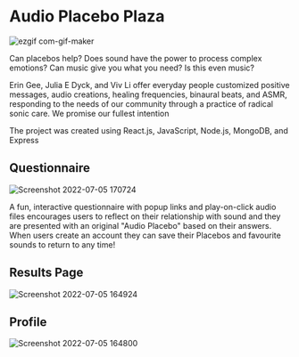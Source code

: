 # Audio Placebo Plaza


![ezgif com-gif-maker](https://user-images.githubusercontent.com/62904649/177412080-c67b4c17-e823-41a0-925a-f522630c3bcc.gif)

Can placebos help? Does sound have the power to process complex emotions? Can music give you what you need? Is this even music?

Erin Gee, Julia E Dyck, and Viv Li offer everyday people customized positive messages, audio creations, healing frequencies, binaural beats, and ASMR, responding to the needs of our community through a practice of radical sonic care. We promise our fullest intention

The project was created using React.js, JavaScript, Node.js, MongoDB, and Express

## Questionnaire

![Screenshot 2022-07-05 170724](https://user-images.githubusercontent.com/62904649/177416823-1783e842-268d-44e5-8790-ccd917f57c5f.png)


A fun, interactive questionnaire with popup links and play-on-click audio files encourages users to reflect on their relationship with sound and they are presented with an original "Audio Placebo" based on their answers. When users create an account they can save their Placebos and favourite sounds to return to any time!

## Results Page

![Screenshot 2022-07-05 164924](https://user-images.githubusercontent.com/62904649/177414081-4479fbc2-c704-48f7-92be-219091f0fac4.png)

## Profile 
![Screenshot 2022-07-05 164800](https://user-images.githubusercontent.com/62904649/177414090-b2bf4665-ab86-41dd-b21d-c93da0254263.png)

